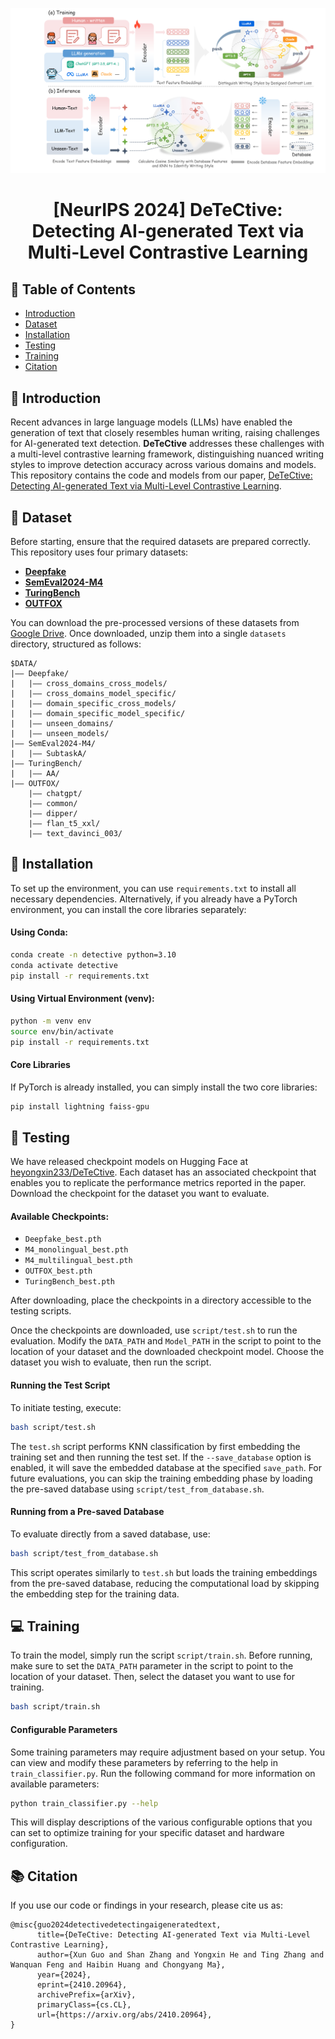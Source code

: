 <div align="center">
<p align="center">
  <img src="./fig/overall.png"/>
</p>
</div>


<div align="center">
<h1>[NeurIPS 2024]  DeTeCtive: Detecting AI-generated Text via Multi-Level Contrastive Learning</h1>
</div>

## 📌 Table of Contents

- [Introduction](#-introduction)
- [Dataset](#-dataset)
- [Installation](#-installation)
- [Testing](#-testing)
- [Training](#computer-training)
- [Citation](#-citation)
<!-- - [Contributing](#-contributing) -->

## 🚀 Introduction

Recent advances in large language models (LLMs) have enabled the generation of text that closely resembles human writing, raising challenges for AI-generated text detection. **DeTeCtive** addresses these challenges with a multi-level contrastive learning framework, distinguishing nuanced writing styles to improve detection accuracy across various domains and models. This repository contains the code and models from our paper, [DeTeCtive: Detecting AI-generated Text via Multi-Level Contrastive Learning](https://arxiv.org/pdf/2410.20964).

## 📝 Dataset

Before starting, ensure that the required datasets are prepared correctly. This repository uses four primary datasets:

- **[Deepfake](https://github.com/yafuly/MAGE)**
- **[SemEval2024-M4](https://github.com/mbzuai-nlp/SemEval2024-task8)**
- **[TuringBench](https://huggingface.co/datasets/turingbench/TuringBench)**
- **[OUTFOX](https://github.com/ryuryukke/OUTFOX)**

You can download the pre-processed versions of these datasets from [Google Drive](https://drive.google.com/drive/folders/1FNfSmKFE40FHGBfGjypg_JS2aWO_G6gX). Once downloaded, unzip them into a single `datasets` directory, structured as follows:

```
$DATA/
|–– Deepfake/
|   |–– cross_domains_cross_models/
|   |–– cross_domains_model_specific/
|   |–– domain_specific_cross_models/
|   |–– domain_specific_model_specific/
|   |–– unseen_domains/
|   |–– unseen_models/
|–– SemEval2024-M4/
|   |–– SubtaskA/
|–– TuringBench/
|   |–– AA/
|–– OUTFOX/
    |–– chatgpt/
    |–– common/
    |–– dipper/
    |–– flan_t5_xxl/
    |–– text_davinci_003/
```

## 🔄 Installation

To set up the environment, you can use `requirements.txt` to install all necessary dependencies. Alternatively, if you already have a PyTorch environment, you can install the core libraries separately:

#### Using Conda:
```bash
conda create -n detective python=3.10
conda activate detective
pip install -r requirements.txt
```

#### Using Virtual Environment (venv):
```bash
python -m venv env
source env/bin/activate
pip install -r requirements.txt
```

#### Core Libraries
If PyTorch is already installed, you can simply install the two core libraries:
```bash
pip install lightning faiss-gpu
```

## 🔬 Testing

We have released checkpoint models on Hugging Face at [heyongxin233/DeTeCtive](https://huggingface.co/heyongxin233/DeTeCtive). Each dataset has an associated checkpoint that enables you to replicate the performance metrics reported in the paper. Download the checkpoint for the dataset you want to evaluate.

#### Available Checkpoints:
- `Deepfake_best.pth`
- `M4_monolingual_best.pth`
- `M4_multilingual_best.pth`
- `OUTFOX_best.pth`
- `TuringBench_best.pth`

After downloading, place the checkpoints in a directory accessible to the testing scripts.

Once the checkpoints are downloaded, use `script/test.sh` to run the evaluation. Modify the `DATA_PATH` and `Model_PATH` in the script to point to the location of your dataset and the downloaded checkpoint model. Choose the dataset you wish to evaluate, then run the script.

#### Running the Test Script
To initiate testing, execute:
```bash
bash script/test.sh
```

The `test.sh` script performs KNN classification by first embedding the training set and then running the test set. If the `--save_database` option is enabled, it will save the embedded database at the specified `save_path`. For future evaluations, you can skip the training embedding phase by loading the pre-saved database using `script/test_from_database.sh`.

#### Running from a Pre-saved Database
To evaluate directly from a saved database, use:
```bash
bash script/test_from_database.sh
```

This script operates similarly to `test.sh` but loads the training embeddings from the pre-saved database, reducing the computational load by skipping the embedding step for the training data.

## :computer: Training

To train the model, simply run the script `script/train.sh`. Before running, make sure to set the `DATA_PATH` parameter in the script to point to the location of your dataset. Then, select the dataset you want to use for training.

```bash
bash script/train.sh
```

#### Configurable Parameters

Some training parameters may require adjustment based on your setup. You can view and modify these parameters by referring to the help in `train_classifier.py`. Run the following command for more information on available parameters:

```bash
python train_classifier.py --help
```

This will display descriptions of the various configurable options that you can set to optimize training for your specific dataset and hardware configuration.

## 📚 Citation

If you use our code or findings in your research, please cite us as:
```
@misc{guo2024detectivedetectingaigeneratedtext,
      title={DeTeCtive: Detecting AI-generated Text via Multi-Level Contrastive Learning}, 
      author={Xun Guo and Shan Zhang and Yongxin He and Ting Zhang and Wanquan Feng and Haibin Huang and Chongyang Ma},
      year={2024},
      eprint={2410.20964},
      archivePrefix={arXiv},
      primaryClass={cs.CL},
      url={https://arxiv.org/abs/2410.20964}, 
}
```
